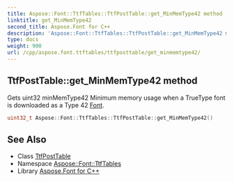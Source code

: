 ```yaml
---
title: Aspose::Font::TtfTables::TtfPostTable::get_MinMemType42 method
linktitle: get_MinMemType42
second_title: Aspose.Font for C++
description: 'Aspose::Font::TtfTables::TtfPostTable::get_MinMemType42 method. Gets uint32 minMemType42 Minimum memory usage when a TrueType font is downloaded as a Type 42 Font in C++.'
type: docs
weight: 900
url: /cpp/aspose.font.ttftables/ttfposttable/get_minmemtype42/
---
```

## TtfPostTable::get_MinMemType42 method


Gets uint32 minMemType42 Minimum memory usage when a TrueType font is downloaded as a Type 42 [Font](../../../aspose.font/font/).

```cpp
uint32_t Aspose::Font::TtfTables::TtfPostTable::get_MinMemType42()
```

## See Also

* Class [TtfPostTable](../)
* Namespace [Aspose::Font::TtfTables](../../)
* Library [Aspose.Font for C++](../../../)
